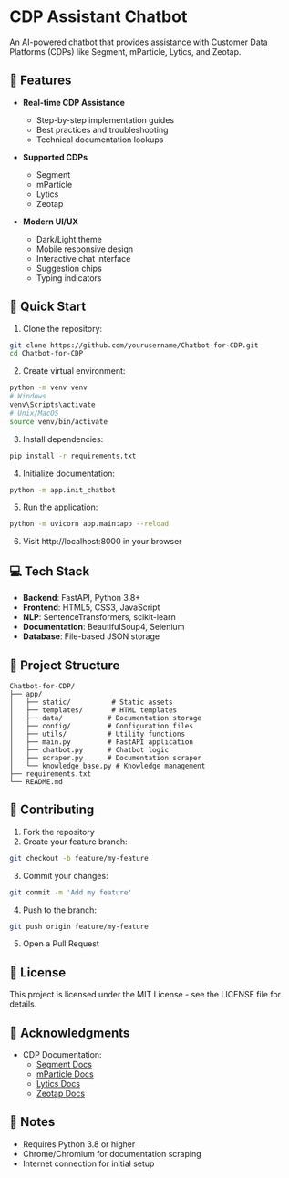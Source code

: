 # CDP Assistant Chatbot

An AI-powered chatbot that provides assistance with Customer Data Platforms (CDPs) like Segment, mParticle, Lytics, and Zeotap.

## 🌟 Features

- **Real-time CDP Assistance**
  - Step-by-step implementation guides
  - Best practices and troubleshooting
  - Technical documentation lookups

- **Supported CDPs**
  - Segment
  - mParticle
  - Lytics
  - Zeotap

- **Modern UI/UX**
  - Dark/Light theme
  - Mobile responsive design
  - Interactive chat interface
  - Suggestion chips
  - Typing indicators

## 🚀 Quick Start

1. Clone the repository:
```bash
git clone https://github.com/yourusername/Chatbot-for-CDP.git
cd Chatbot-for-CDP
```

2. Create virtual environment:
```bash
python -m venv venv
# Windows
venv\Scripts\activate
# Unix/MacOS
source venv/bin/activate
```

3. Install dependencies:
```bash
pip install -r requirements.txt
```

4. Initialize documentation:
```bash
python -m app.init_chatbot
```

5. Run the application:
```bash
python -m uvicorn app.main:app --reload
```

6. Visit http://localhost:8000 in your browser

## 💻 Tech Stack

- **Backend**: FastAPI, Python 3.8+
- **Frontend**: HTML5, CSS3, JavaScript
- **NLP**: SentenceTransformers, scikit-learn
- **Documentation**: BeautifulSoup4, Selenium
- **Database**: File-based JSON storage

## 📁 Project Structure
```
Chatbot-for-CDP/
├── app/
│   ├── static/          # Static assets
│   ├── templates/       # HTML templates
│   ├── data/           # Documentation storage
│   ├── config/         # Configuration files
│   ├── utils/          # Utility functions
│   ├── main.py         # FastAPI application
│   ├── chatbot.py      # Chatbot logic
│   ├── scraper.py      # Documentation scraper
│   └── knowledge_base.py # Knowledge management
├── requirements.txt
└── README.md
```

## 🤝 Contributing

1. Fork the repository
2. Create your feature branch:
```bash
git checkout -b feature/my-feature
```
3. Commit your changes:
```bash
git commit -m 'Add my feature'
```
4. Push to the branch:
```bash
git push origin feature/my-feature
```
5. Open a Pull Request

## 📄 License

This project is licensed under the MIT License - see the LICENSE file for details.

## 🙏 Acknowledgments

- CDP Documentation:
  - [Segment Docs](https://segment.com/docs/)
  - [mParticle Docs](https://docs.mparticle.com/)
  - [Lytics Docs](https://docs.lytics.com/)
  - [Zeotap Docs](https://docs.zeotap.com/)

## 📝 Notes

- Requires Python 3.8 or higher
- Chrome/Chromium for documentation scraping
- Internet connection for initial setup